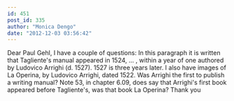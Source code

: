 ```yaml
---
id: 451
post_id: 335
author: "Monica Dengo"
date: "2012-12-03 03:56:42"
---
```

Dear Paul Gehl, I have a couple of questions: In this paragraph it is written that Tagliente's manual appeared in 1524, ... , within a year of one authored by Ludovico Arrighi (d. 1527). 1527 is three years later. I also have images of La Operina, by Ludovico Arrighi, dated 1522. Was Arrighi the first to publish a writing manual? Note 53, in chapter 6.09, does say that Arrighi's first book appeared before Tagliente's, was that book La Operina? Thank you
